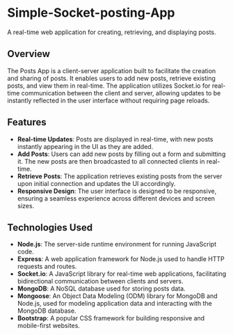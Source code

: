 # Simple-Socket-posting-App

A real-time web application for creating, retrieving, and displaying posts.

## Overview

The Posts App is a client-server application built to facilitate the creation and sharing of posts. It enables users to add new posts, retrieve existing posts, and view them in real-time. The application utilizes Socket.io for real-time communication between the client and server, allowing updates to be instantly reflected in the user interface without requiring page reloads.

## Features

- **Real-time Updates**: Posts are displayed in real-time, with new posts instantly appearing in the UI as they are added.
- **Add Posts**: Users can add new posts by filling out a form and submitting it. The new posts are then broadcasted to all connected clients in real-time.
- **Retrieve Posts**: The application retrieves existing posts from the server upon initial connection and updates the UI accordingly.
- **Responsive Design**: The user interface is designed to be responsive, ensuring a seamless experience across different devices and screen sizes.

## Technologies Used

- **Node.js**: The server-side runtime environment for running JavaScript code.
- **Express**: A web application framework for Node.js used to handle HTTP requests and routes.
- **Socket.io**: A JavaScript library for real-time web applications, facilitating bidirectional communication between clients and servers.
- **MongoDB**: A NoSQL database used for storing posts data.
- **Mongoose**: An Object Data Modeling (ODM) library for MongoDB and Node.js, used for modeling application data and interacting with the MongoDB database.
- **Bootstrap**: A popular CSS framework for building responsive and mobile-first websites.


